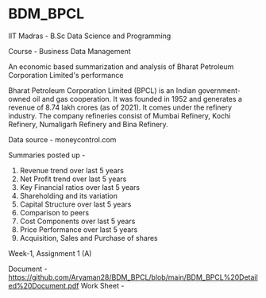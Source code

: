 # BDM_BPCL
IIT Madras - B.Sc Data Science and Programming 

Course - Business Data Management 

An economic based summarization and analysis of Bharat Petroleum Corporation Limited's performance

Bharat Petroleum Corporation Limited (BPCL) is an Indian government-owned oil and gas cooperation. It was founded in 1952 and generates a revenue of 8.74 lakh crores (as of 2021).  It comes under the refinery industry. The company refineries consist of Mumbai Refinery, Kochi Refinery, Numaligarh Refinery and Bina Refinery.

Data source - moneycontrol.com

Summaries posted up -

1.	Revenue trend over last 5 years
2.	Net Profit trend over last 5 years
3.	Key Financial ratios over last 5 years
4.	Shareholding and its variation
5.	Capital Structure over last 5 years
6.	Comparison to peers
7.	Cost Components over last 5 years
8.	Price Performance over last 5 years
9.	Acquisition, Sales and Purchase of shares

Week-1, Assignment 1 (A)

Document - https://github.com/Aryaman28/BDM_BPCL/blob/main/BDM_BPCL%20Detailed%20Document.pdf
Work Sheet - 
